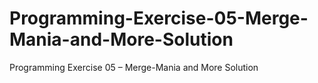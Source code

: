 # Programming-Exercise-05-Merge-Mania-and-More-Solution
Programming Exercise 05 – Merge-Mania and More Solution

